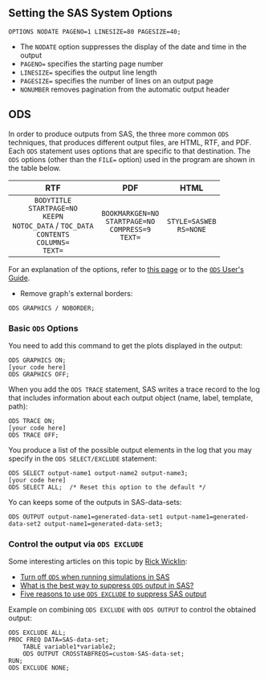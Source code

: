 ## Setting the SAS System Options

```
OPTIONS NODATE PAGENO=1 LINESIZE=80 PAGESIZE=40;
```

* The `NODATE` option suppresses the display of the date and time in the output
* `PAGENO=` specifies the starting page number
* `LINESIZE=` specifies the output line length
* `PAGESIZE=` specifies the number of lines on an output page
* `NONUMBER` removes pagination from the automatic output header

## ODS 

In order to produce outputs from SAS, the three more common `ODS` techniques, that produces different output files, are HTML, RTF, and PDF. Each `ODS` statement uses options that are specific to that destination. The `ODS` options (other than the `FILE=` option) used in the program are shown in the table below. 

|                   **RTF**             |                  **PDF**                   |     **HTML**        |
|:---------------------------------------:|:--------------------------------------------:|:--------------------:|
| `BODYTITLE` <br> `STARTPAGE=NO` <br> `KEEPN` <br> `NOTOC_DATA` / `TOC_DATA` <br> `CONTENTS` <br> `COLUMNS=` <br> `TEXT=` | `BOOKMARKGEN=NO` <br> `STARTPAGE=NO` <br> `COMPRESS=9` <br> `TEXT=` | `STYLE=SASWEB` <br> `RS=NONE` |

For an explanation of the options, refer to [this page](http://www2.sas.com/proceedings/forum2007/021-2007.pdf) or to the [`ODS` User's Guide](https://support.sas.com/documentation/cdl/en/odsug/69832/HTML/default/viewer.htm#titlepage.htm).

* Remove graph's external borders:
```
ODS GRAPHICS / NOBORDER;
```

### Basic `ODS` Options

You need to add this command to get the plots displayed in the output:

```
ODS GRAPHICS ON;
[your code here]
ODS GRAPHICS OFF;
```

When you add the `ODS TRACE` statement, SAS writes a trace record to the log that includes information about each output object (name, label, template, path):

``` 
ODS TRACE ON;
[your code here]
ODS TRACE OFF;
```

You produce a list of the possible output elements in the log that you may specify in the `ODS SELECT/EXCLUDE` statement:

```
ODS SELECT output-name1 output-name2 output-name3;
[your code here]
ODS SELECT ALL;  /* Reset this option to the default */
```

Yo can keeps some of the outputs in SAS-data-sets:

```
ODS OUTPUT output-name1=generated-data-set1 output-name1=generated-data-set2 output-name1=generated-data-set3;
```

### Control the output via `ODS EXCLUDE`

Some interesting articles on this topic by [Rick Wicklin](https://blogs.sas.com/content/author/rickwicklin/):

* [Turn off `ODS` when running simulations in SAS](https://blogs.sas.com/content/iml/2013/05/24/turn-off-ods-for-simulations.html)
* [What is the best way to suppress `ODS` output in SAS?](https://blogs.sas.com/content/iml/2015/05/26/suppress-ods.html)
* [Five reasons to use `ODS EXCLUDE` to suppress SAS output](https://blogs.sas.com/content/iml/2015/05/28/five-reasons-ods-exclude.html)

Example on combining `ODS EXCLUDE` with `ODS OUTPUT` to control the obtained output:

```
ODS EXCLUDE ALL;
PROC FREQ DATA=SAS-data-set;
	TABLE variable1*variable2;
	ODS OUTPUT CROSSTABFREQS=custom-SAS-data-set;
RUN;
ODS EXCLUDE NONE;
```



